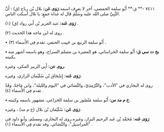٧٤١١ -** ق:** أَبُو سلمة الحمصي، آخر لا يعرف اسمه.**رَوَى عَن:** بلال بْن رباح (ق) : أَنَّ النَّبِيَّ صلى الله عليه وسَلَّمَ قال له غداة جمعٍ: يا بلال أسكت الناس.

**رَوَى عَنه:** عبد العزيز بْن أَبي رواد (ق) (١) .

روى له ابن ماجه هذا الحديث (٢) .

• أَبُو سلمة الربيع بن حَبِيب الحنفي. تقدم فِي الأَسماء (٣) .

**• بخ ت سي ق:** أَبُو سلمة الخراساني، هو المغيرة بن مسلم السراج، وهو باسمه أشهر منه بكنيته.

**روى عن:** أَبِي الزبير المكي، وغيره.

**رَوَى عَنه:** إِسْحَاق بْن سُلَيْمان الرازي، وغيره.

روى له البخاري في "الأدب"، والتِّرْمِذِيّ، والنَّسَائي في "اليوم والليلة"، وابن مَاجَهْ. وقَدْ تقدم فِي الأَسماء (٤) .

**• خ م مد س:** أَبُو سلمة مَنْصُور بن سلمة الخزاعي، مشهور باسمه وكنيته.

**رَوَى عَن:** سُلَيْمان بْن بلال (خ م مد) ، وغيره.

**رَوَى عَنه:** مُحَمَّد بْن عَبد الرحيم البزاز، وغيره.روى له البخاري، ومسلم، وأبو داود في "المراسيل"، والنَّسَائي. وقد تقدم فِي الأَسماء (١) .